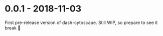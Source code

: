 ﻿# 0.0.1 - 2018-11-03
First pre-release version of dash-cytoscape. Still WIP, so prepare to see it break 🔧